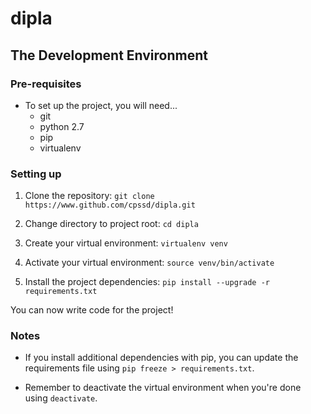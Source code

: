 # dipla

## The Development Environment

### Pre-requisites

* To set up the project, you will need...
    * git
    * python 2.7
    * pip
    * virtualenv

### Setting up

1. Clone the repository: `git clone https://www.github.com/cpssd/dipla.git`

2. Change directory to project root: `cd dipla`

3. Create your virtual environment: `virtualenv venv`

4. Activate your virtual environment: `source venv/bin/activate`

5. Install the project dependencies: `pip install --upgrade -r requirements.txt`

You can now write code for the project!

### Notes

* If you install additional dependencies with pip, you can update the requirements file using `pip freeze > requirements.txt`.

* Remember to deactivate the virtual environment when you're done using `deactivate`.

